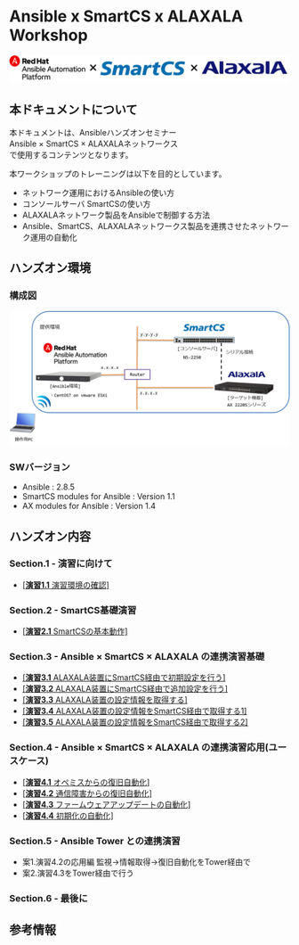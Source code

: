 # Ansible x SmartCS x ALAXALA Workshop

![ansibleXsmartcsXalaxala.png](ansibleXsmartcsXalaxala.png)


## 本ドキュメントについて

本ドキュメントは、Ansibleハンズオンセミナー  
Ansible × SmartCS × ALAXALAネットワークス  
で使用するコンテンツとなります。  

本ワークショップのトレーニングは以下を目的としています。  
- ネットワーク運用におけるAnsibleの使い方
- コンソールサーバ SmartCSの使い方
- ALAXALAネットワーク製品をAnsibleで制御する方法
- Ansible、SmartCS、ALAXALAネットワークス製品を連携させたネットワーク運用の自動化


## ハンズオン環境

### 構成図
![handson_environment.png](handson_environment.png)

### SWバージョン
- Ansible :  2.8.5
- SmartCS modules for Ansible :  Version 1.1
- AX modules for Ansible :  Version 1.4


## ハンズオン内容

### Section.1 - 演習に向けて

 - [[**演習1.1** 演習環境の確認]](1.1-preparing_for_the_exercise.md)

### Section.2 - SmartCS基礎演習

 - [[**演習2.1** SmartCSの基本動作]](2.1-basic_operation_of_smartcs.md)

### Section.3 - Ansible × SmartCS × ALAXALA の連携演習基礎

 - [[**演習3.1** ALAXALA装置にSmartCS経由で初期設定を行う]](3.1-Initial_setup_the_ALAXALA_device_via_smartcs.md)
 - [[**演習3.2** ALAXALA装置にSmartCS経由で追加設定を行う]](3.2-Additional_setup_the_ALAXALA_device_via_smartcs.md)
 - [[**演習3.3** ALAXALA装置の設定情報を取得する]](3.3-Get_ALAXALA_device_information.md)
 - [[**演習3.4** ALAXALA装置の設定情報をSmartCS経由で取得する1]](3.4-Setting_of_ALAXALA_device_via_smartcs_1.md)
 - [[**演習3.5** ALAXALA装置の設定情報をSmartCS経由で取得する2]](3.5-Setting_of_ALAXALA_device_via_smartcs_2.md)

### Section.4 - Ansible × SmartCS × ALAXALA の連携演習応用(ユースケース)

 - [[**演習4.1** オペミスからの復旧自動化]](4.1-Automation_of_operation_error_recovery.md)
 - [[**演習4.2** 通信障害からの復旧自動化]](4.2-Automation_of_recovery_from_network_communication_failures.md)
 - [[**演習4.3** ファームウェアアップデートの自動化]](4.3-Autommation_of_firmware_update.md)
 - [[**演習4.4** 初期化の自動化]](4.4-Automation_of_initialization.md)

### Section.5 - Ansible Tower との連携演習

 - 案1.演習4.2の応用編 監視→情報取得→復旧自動化をTower経由で  
 - 案2.演習4.3をTower経由で行う  

### Section.6 - 最後に

## 参考情報






